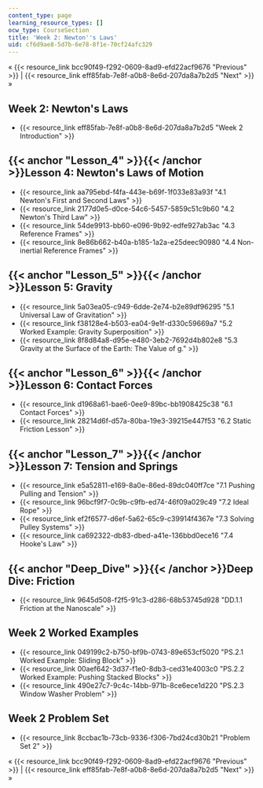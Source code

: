 ```yaml
---
content_type: page
learning_resource_types: []
ocw_type: CourseSection
title: 'Week 2: Newton''s Laws'
uid: cf6d9ae8-5d7b-6e78-8f1e-70cf24afc329
---
```


« {{< resource_link bcc90f49-f292-0609-8ad9-efd22acf9676 "Previous" >}} | {{< resource_link eff85fab-7e8f-a0b8-8e6d-207da8a7b2d5 "Next" >}} »

Week 2: Newton's Laws
---------------------

*   {{< resource_link eff85fab-7e8f-a0b8-8e6d-207da8a7b2d5 "Week 2 Introduction" >}}

{{< anchor "Lesson_4" >}}{{< /anchor >}}Lesson 4: Newton's Laws of Motion
-------------------------------------------------------------------------

*   {{< resource_link aa795ebd-f4fa-443e-b69f-1f033e83a93f "4.1 Newton's First and Second Laws" >}}
*   {{< resource_link 2177d0e5-d0ce-54c6-5457-5859c51c9b60 "4.2 Newton's Third Law" >}}
*   {{< resource_link 54de9913-bb60-e096-9b92-edfe927ab3ac "4.3 Reference Frames" >}}
*   {{< resource_link 8e86b662-b40a-b185-1a2a-e25deec90980 "4.4 Non-inertial Reference Frames" >}}

{{< anchor "Lesson_5" >}}{{< /anchor >}}Lesson 5: Gravity
---------------------------------------------------------

*   {{< resource_link 5a03ea05-c949-6dde-2e74-b2e89df96295 "5.1 Universal Law of Gravitation" >}}
*   {{< resource_link f38128e4-b503-ea04-9e1f-d330c59669a7 "5.2 Worked Example: Gravity Superposition" >}}
*   {{< resource_link 8f8d84a8-d95e-e480-3eb2-7692d4b802e8 "5.3 Gravity at the Surface of the Earth: The Value of g." >}}

{{< anchor "Lesson_6" >}}{{< /anchor >}}Lesson 6: Contact Forces
----------------------------------------------------------------

*   {{< resource_link d1968a61-bae6-0ee9-89bc-bb1908425c38 "6.1 Contact Forces" >}}
*   {{< resource_link 28214d6f-d57a-80ba-19e3-39215e447f53 "6.2 Static Friction Lesson" >}}

{{< anchor "Lesson_7" >}}{{< /anchor >}}Lesson 7: Tension and Springs
---------------------------------------------------------------------

*   {{< resource_link e5a52811-e169-8a0e-86ed-89dc040ff7ce "7.1 Pushing Pulling and Tension" >}}
*   {{< resource_link 96bcf9f7-0c9b-c9fb-ed74-46f09a029c49 "7.2 Ideal Rope" >}}
*   {{< resource_link ef2f6577-d6ef-5a62-65c9-c39914f4367e "7.3 Solving Pulley Systems" >}}
*   {{< resource_link ca692322-db83-dbed-a41e-136bbd0ece16 "7.4 Hooke's Law" >}}

{{< anchor "Deep_Dive" >}}{{< /anchor >}}Deep Dive: Friction
------------------------------------------------------------

*   {{< resource_link 9645d508-f2f5-91c3-d286-68b53745d928 "DD.1.1 Friction at the Nanoscale" >}}

Week 2 Worked Examples
----------------------

*   {{< resource_link 049199c2-b750-bf9b-0743-89e653cf5020 "PS.2.1 Worked Example: Sliding Block" >}}
*   {{< resource_link 00aef642-3d37-f1e0-8db3-ced31e4003c0 "PS.2.2 Worked Example: Pushing Stacked Blocks" >}}
*   {{< resource_link 490e27c7-9c4c-14bb-971b-8ce6ece1d220 "PS.2.3 Window Washer Problem" >}}

Week 2 Problem Set
------------------

*   {{< resource_link 8ccbac1b-73cb-9336-f306-7bd24cd30b21 "Problem Set 2" >}}

« {{< resource_link bcc90f49-f292-0609-8ad9-efd22acf9676 "Previous" >}} | {{< resource_link eff85fab-7e8f-a0b8-8e6d-207da8a7b2d5 "Next" >}} »